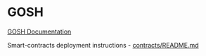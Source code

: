 # GOSH

[GOSH Documentation](https://docs.gosh.sh/)

Smart-contracts deployment instructions - [contracts/README.md](contracts/README.md)
